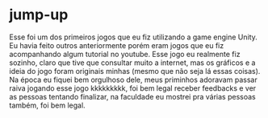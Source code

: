# jump-up

Esse foi um dos primeiros jogos que eu fiz utilizando a game engine Unity. Eu havia feito outros anteriormente porém eram jogos que eu fiz acompanhando algum tutorial no youtube. Esse jogo eu realmente fiz sozinho, claro que tive que consultar muito a internet, mas os gráficos e a ideia do jogo foram originais minhas (mesmo que não seja lá essas coisas). Na época eu fiquei bem orgulhoso dele, meus priminhos adoravam passar raiva jogando esse jogo kkkkkkkkk, foi bem legal receber feedbacks e ver as pessoas tentando finalizar, na faculdade eu mostrei pra várias pessoas também, foi bem legal.
